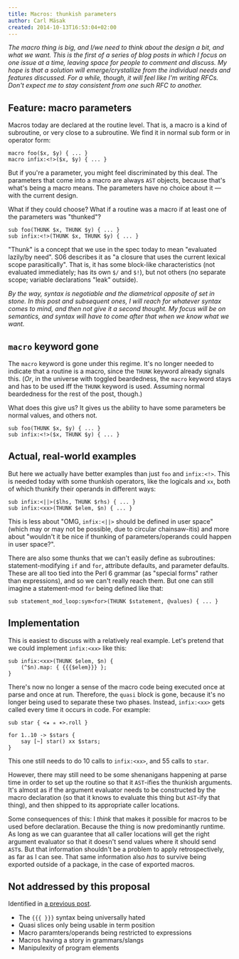 ```yaml
---
title: Macros: thunkish parameters
author: Carl Mäsak
created: 2014-10-13T16:53:04+02:00
---
```

*The macro thing is big, and I/we need to think about the design a bit, and what we want. This is the first of a series of blog posts in which I focus on one issue at a time, leaving space for people to comment and discuss. My hope is that a solution will emerge/crystallize from the individual needs and features discussed. For a while, though, it will feel like I'm writing RFCs. Don't expect me to stay consistent from one such RFC to another.*

## Feature: macro parameters

Macros today are declared at the routine level. That is, a macro is a kind of subroutine, or very close to a subroutine. We find it in normal sub form or in operator form:

    macro foo($x, $y) { ... }
    macro infix:<!>($x, $y) { ... }

But if you're a parameter, you might feel discriminated by this deal. The parameters that come into a macro are always `AST` objects, because that's what's being a macro means. The parameters have no choice about it &mdash; with the current design.

What if they could choose? What if a routine was a macro if at least one of the parameters was "thunked"?

    sub foo(THUNK $x, THUNK $y) { ... }
    sub infix:<!>(THUNK $x, THUNK $y) { ... }

"Thunk" is a concept that we use in the spec today to mean "evaluated lazily/by need". S06 describes it as "a closure that uses the current lexical scope parasitically". That is, it has some block-like characteristics (not evaluated immediately; has its own `$/` and `$!`), but not others (no separate scope; variable declarations "leak" outside).

*By the way, syntax is negotiable and the diametrical opposite of set in stone. In this post and subsequent ones, I will reach for whatever syntax comes to mind, and then not give it a second thought. My focus will be on semantics, and syntax will have to come after that when we know what we want.*

## `macro` keyword gone

The `macro` keyword is gone under this regime. It's no longer needed to indicate that a routine is a macro, since the `THUNK` keyword already signals this. (*Or*, in the universe with toggled beardedness, the `macro` keyword stays and has to be used iff the `THUNK` keyword is used. Assuming normal beardedness for the rest of the post, though.)

What does this give us? It gives us the ability to have some parameters be normal values, and others not.

    sub foo(THUNK $x, $y) { ... }
    sub infix:<!>($x, THUNK $y) { ... }

## Actual, real-world examples

But here we actually have better examples than just `foo` and `infix:<!>`. This is needed today with some thunkish operators, like the logicals and `xx`, both of which thunkify their operands in different ways:

    sub infix:<||>($lhs, THUNK $rhs) { ... }
    sub infix:<xx>(THUNK $elem, $n) { ... }

This is less about "OMG, `infix:<||>` should be defined in user space" (which may or may not be possible, due to circular chainsaw-itis) and more about "wouldn't it be nice if thunking of parameters/operands could happen in user space?".

There are also some thunks that we can't easily define as subroutines: statement-modifying `if` and `for`, attribute defaults, and parameter defaults. These are all too tied into the Perl 6 grammar (as "special forms" rather than expressions), and so we can't really reach them. But one can still imagine a statement-mod `for` being defined like that:

    sub statement_mod_loop:sym<for>(THUNK $statement, @values) { ... }

## Implementation

This is easiest to discuss with a relatively real example. Let's pretend that we could implement `infix:<xx>` like this:

    sub infix:<xx>(THUNK $elem, $n) {
        (^$n).map: { {{{$elem}}} };
    }

There's now no longer a sense of the macro code being executed once at parse and once at run. Therefore, the `quasi` block is gone, because it's no longer being used to separate these two phases. Instead, `infix:<xx>` gets called every time it occurs in code. For example:

    sub star { <★ ✯ ✶>.roll }

    for 1..10 -> $stars {
        say [~] star() xx $stars;
    }

This one still needs to do 10 calls to `infix:<xx>`, and 55 calls to `star`.

However, there may still need to be some shenanigans happening at parse time in order to set up the routine so that it `AST`-ifies the thunkish arguments. It's almost as if the argument evaluator needs to be constructed by the macro declaration (so that it knows to evaluate this thing but `AST`-ify that thing), and then shipped to its appropriate caller locations.

Some consequences of this: I *think* that makes it possible for macros to be used before declaration. Because the thing is now predominantly runtime. As long as we can guarantee that all caller locations will get the right argument evaluator so that it doesn't send values where it should send `AST`s. But that information shouldn't be a problem to apply retrospectively, as far as I can see. That same information also *has* to survive being exported outside of a package, in the case of exported macros.

## Not addressed by this proposal

Identified in [a previous post](http://strangelyconsistent.org/blog/macros-progress-report-after-a-long-break).

* The `{{{ }}}` syntax being universally hated
* Quasi slices only being usable in term position
* Macro paramters/operands being restricted to expressions
* Macros having a story in grammars/slangs
* Manipulexity of program elements
